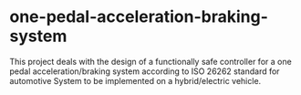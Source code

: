 # one-pedal-acceleration-braking-system
This project deals with the design of a functionally safe controller for a one pedal acceleration/braking system according to ISO 26262 standard for automotive System to be implemented on a hybrid/electric vehicle. 
